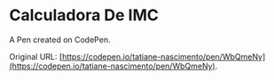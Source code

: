 # Calculadora De IMC

A Pen created on CodePen.

Original URL: [https://codepen.io/tatiane-nascimento/pen/WbQmeNy](https://codepen.io/tatiane-nascimento/pen/WbQmeNy).

